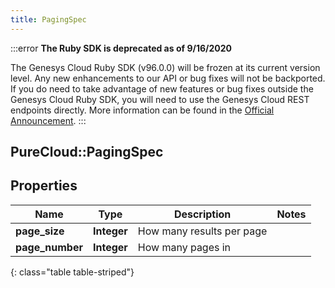```yaml
---
title: PagingSpec
---
```


:::error
**The Ruby SDK is deprecated as of 9/16/2020**

The Genesys Cloud Ruby SDK (v96.0.0) will be frozen at its current version level. Any new enhancements to our API or bug fixes will not be backported. If you do need to take advantage of new features or bug fixes outside the Genesys Cloud Ruby SDK, you will need to use the Genesys Cloud REST endpoints directly. More information can be found in the [Official Announcement](https://developer.mypurecloud.com/forum/t/announcement-genesys-cloud-ruby-sdk-end-of-life/8850).
:::


## PureCloud::PagingSpec

## Properties

|Name | Type | Description | Notes|
|------------ | ------------- | ------------- | -------------|
| **page_size** | **Integer** | How many results per page | |
| **page_number** | **Integer** | How many pages in | |
{: class="table table-striped"}


